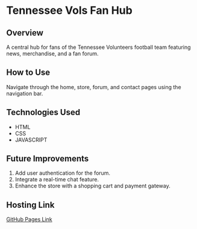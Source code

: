 # Tennessee Vols Fan Hub

## Overview
A central hub for fans of the Tennessee Volunteers football team featuring news, merchandise, and a fan forum.

## How to Use
Navigate through the home, store, forum, and contact pages using the navigation bar.

## Technologies Used
- HTML
- CSS
- JAVASCRIPT
## Future Improvements
1. Add user authentication for the forum.
2. Integrate a real-time chat feature.
3. Enhance the store with a shopping cart and payment gateway.

## Hosting Link
[GitHub Pages Link](https://github.com/Lucasw7493)
